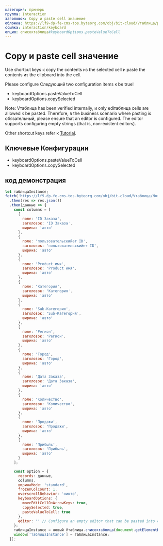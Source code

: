 ```yaml
---
категория: примеры
группа: Interaction
заголовок: Copy и paste cell значение
обложка: https://lf9-dp-fe-cms-tos.byteorg.com/obj/bit-cloud/Vтаблица/preview/copy-paste-cell-значение.gif
ссылка: interaction/keyboard
опция: списоктаблица#keyboardOptions.pasteValueToCell
---
```


# Copy и paste cell значение

Use shortcut keys к copy the contents из the selected cell и paste the contents из the clipboard into the cell.

Please configure Следующий two configuration items к be true!
- keyboardOptions.pasteValueToCell
- keyboardOptions.copySelected

Note: Vтаблица has been verified internally, и only ediтаблица cells are allowed к be pasted. Therefore, в the business scenario where pasting is обязательный, please ensure that an editor is configured. The editor supports configuring empty strings (that is, non-existent editors).

Other shortcut keys refer к [Tutorial](../../guide/shortcut).

## Ключевые Конфигурации

- keyboardOptions.pasteValueToCell
- keyboardOptions.copySelected

## код демонстрация

```javascript liveдемонстрация template=vтаблица
let таблицаInstance;
fetch('https://lf9-dp-fe-cms-tos.byteorg.com/obj/bit-cloud/Vтаблица/North_American_Superstore_данные.json')
  .then(res => res.json())
  .then(данные => {
    const columns = [
      {
        поле: 'ID Заказа',
        заголовок: 'ID Заказа',
        ширина: 'авто'
      },
      {
        поле: 'пользовательскийer ID',
        заголовок: 'пользовательскийer ID',
        ширина: 'авто'
      },
      {
        поле: 'Product имя',
        заголовок: 'Product имя',
        ширина: 'авто'
      },
      {
        поле: 'Категория',
        заголовок: 'Категория',
        ширина: 'авто'
      },
      {
        поле: 'Sub-Категория',
        заголовок: 'Sub-Категория',
        ширина: 'авто'
      },
      {
        поле: 'Регион',
        заголовок: 'Регион',
        ширина: 'авто'
      },
      {
        поле: 'Город',
        заголовок: 'Город',
        ширина: 'авто'
      },
      {
        поле: 'Дата Заказа',
        заголовок: 'Дата Заказа',
        ширина: 'авто'
      },
      {
        поле: 'Количество',
        заголовок: 'Количество',
        ширина: 'авто'
      },
      {
        поле: 'Продажи',
        заголовок: 'Продажи',
        ширина: 'авто'
      },
      {
        поле: 'Прибыль',
        заголовок: 'Прибыль',
        ширина: 'авто'
      }
    ];

    const option = {
      records: данные,
      columns,
      ширинаMode: 'standard',
      frozenColCount: 1,
      overscrollBehavior: 'никто',
      keyboardOptions: {
        moveEditCellOnArrowKeys: true,
        copySelected: true,
        pasteValueToCell: true
      },
      editor: '' // Configure an empty editor that can be pasted into cells everywhere
    };
    таблицаInstance = новый Vтаблица.списоктаблица(document.getElementById(CONTAINER_ID), option);
    window['таблицаInstance'] = таблицаInstance;
  });
```
